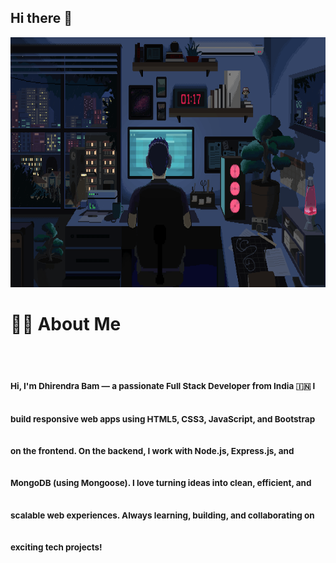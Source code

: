 ## Hi there 👋
<img src="hero.gif" alt="hero banner" width="100%" height="400vh" />

<h1>👨‍💻 About Me<h1>
<sub><sub><sub><sub>
Hi, I'm <strong>Dhirendra Bam</strong> — a passionate Full Stack Developer from India 🇮🇳 
I build responsive web apps using HTML5, CSS3, JavaScript, and Bootstrap on the frontend.  
On the backend, I work with Node.js, Express.js, and MongoDB (using Mongoose).  
I love turning ideas into clean, efficient, and scalable web experiences.  
Always learning, building, and collaborating on exciting tech projects!
</sub></sub></sub></sub>

